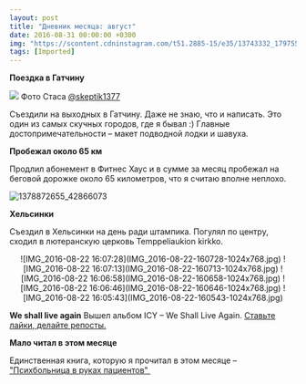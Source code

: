```yaml
---
layout: post
title: "Дневник месяца: август"
date: 2016-08-31 00:00:00 +0300
img: "https://scontent.cdninstagram.com/t51.2885-15/e35/13743332_179755835777573_12993871_n.jpg"
tags: [Imported]
---
```


**Поездка в Гатчину**

![](13743332_179755835777573_12993871_n.jpg) Фото Стаса  [@skeptik1377](https://www.instagram.com/p/BIxVxpDgGkd/)

Съездили на выходных в Гатчину. Даже не знаю, что и написать. Это один из самых скучных городов, где я бывал :) 
Главные достопримечательности – макет подводной лодки и шавуха. 

**Пробежал около 65 км**

Продлил абонемент в Фитнес Хаус и в сумме за месяц пробежал на беговой дорожке около 65 километров, что я считаю вполне неплохо.

![1378872655_42866073](1378872655_42866073.gif)

**Хельсинки**

Съездил в Хельсинки на день ради штампика. Погулял по центру, сходил в лютеранскую церковь Temppeliaukion kirkko.

<center>![IMG_2016-08-22 16:07:28](IMG_2016-08-22-160728-1024x768.jpg) ![IMG_2016-08-22 16:07:13](IMG_2016-08-22-160713-1024x768.jpg) ![IMG_2016-08-22 16:06:58](IMG_2016-08-22-160658-1024x768.jpg) ![IMG_2016-08-22 16:06:46](IMG_2016-08-22-160646-1024x768.jpg) ![IMG_2016-08-22 16:05:43](IMG_2016-08-22-160543-1024x768.jpg)</center>

**We shall live again**
Вышел альбом ICY – We Shall Live Again. [Ставьте лайки, делайте репосты.](https://blog.alexeyev.me/2016/08/icy-we-shall-live-again/ "We shall live again")

**Мало читал в этом месяце**

Единственная книга, которую я прочитал в этом месяце – ["Психбольница в руках пациентов" ](https://blog.alexeyev.me/2016/08/cooper/ "Книга #14: Алан Купер – Психбольница в руках пациентов")